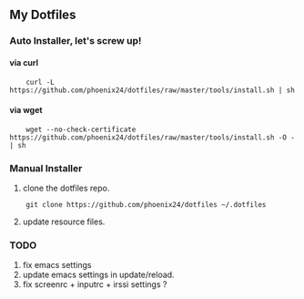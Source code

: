 ## My Dotfiles


### Auto Installer, let's screw up!

#### via curl
```
    curl -L https://github.com/phoenix24/dotfiles/raw/master/tools/install.sh | sh
```

#### via wget
```
    wget --no-check-certificate https://github.com/phoenix24/dotfiles/raw/master/tools/install.sh -O - | sh
```


### Manual Installer
1. clone the dotfiles repo.
```
    git clone https://github.com/phoenix24/dotfiles ~/.dotfiles
```

2. update resource files.


### TODO
1. fix emacs settings
2. update emacs settings in update/reload.
3. fix screenrc + inputrc + irssi settings ?